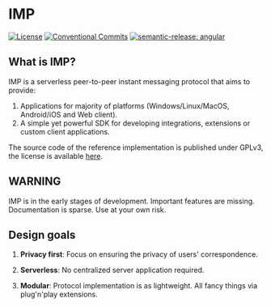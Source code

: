 # IMP

[![License](https://img.shields.io/badge/license-GPLv3-blue)](https://github.com/FilaCo/imp)
[![Conventional Commits](https://img.shields.io/badge/Conventional%20Commits-1.0.0-%23FE5196?logo=conventionalcommits&logoColor=white)](https://conventionalcommits.org)
[![semantic-release: angular](https://img.shields.io/badge/semantic--release-angular-e10079?logo=semantic-release)](https://github.com/FilaCo/imp)

## What is IMP?

IMP is a serverless peer-to-peer instant messaging protocol that aims to provide:

1. Applications for majority of platforms (Windows/Linux/MacOS, Android/iOS and Web client).
2. A simple yet powerful SDK for developing integrations, extensions or custom client applications. 

The source code of the reference implementation is published under GPLv3, the license is available [here](./LICENSE).

## WARNING

IMP is in the early stages of development. Important features are missing. Documentation is sparse. Use at your own risk.

## Design goals

1. **Privacy first**: Focus on ensuring the privacy of users' correspondence.

2. **Serverless**: No centralized server application required.

3. **Modular**: Protocol implementation is as lightweight. All fancy things via plug'n'play extensions.
